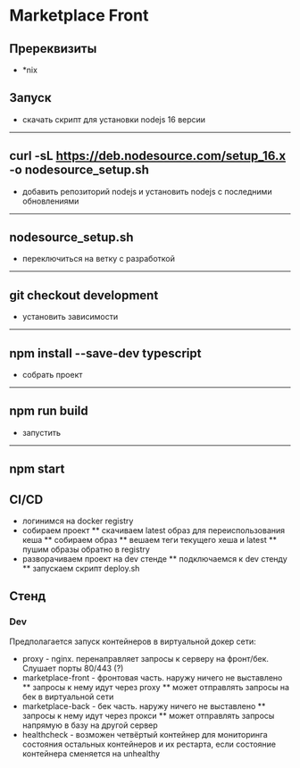 # Marketplace Front

## Пререквизиты

* *nix

## Запуск

* скачать скрипт для установки nodejs 16 версии
---
curl -sL https://deb.nodesource.com/setup_16.x -o nodesource_setup.sh
--

* добавить репозиторий nodejs и установить nodejs с последними обновлениями
---
nodesource_setup.sh
---

* переключиться на ветку с разработкой
---
git checkout development
---

* установить зависимости
---
npm install --save-dev typescript
---

* собрать проект
---
npm run build
---

* запустить
---
npm start
---

## CI/CD

* логинимся на docker registry
* собираем проект
  ** скачиваем latest образ для переиспользования кеша
  ** собираем образ
  ** вешаем теги текущего хеша и latest
  ** пушим образы обратно в registry
* разворачиваем проект на dev стенде
  ** подключаемся к dev стенду
  ** запускаем скрипт deploy.sh

## Стенд

### Dev

Предполагается запуск контейнеров в виртуальной докер сети:

* proxy - nginx. перенаправляет запросы к серверу на фронт/бек. Слушает порты 80/443 (?)
* marketplace-front - фронтовая часть. наружу ничего не выставлено
  ** запросы к нему идут через proxy
  ** может отправлять запросы на бек в виртуальной сети
* marketplace-back - бек часть. наружу ничего не выставлено
  ** запросы к нему идут через прокси
  ** может отправлять запросы напрямую в базу на другой сервер
* healthcheck - возможен четвёртый контейнер для мониторинга состояния остальных контейнеров
и их рестарта, если состояние контейнера сменяется на unhealthy
